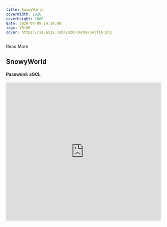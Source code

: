 ```yaml
---
title: SnowyWorld
coverWidth: 1920
coverHeight: 1080
date: 2020-04-09 14:19:08
tags: VR/AR
cover: https://s1.ax1x.com/2020/04/09/G4jf1A.png
---
```


Read More
<!-- more -->

## SnowyWorld
#### Password: aGCL

<iframe style="width:100%;height:450px;box-shadow:0px 0px 10px #eee;" src="https://mofang.qq.com/iframe?modelId=10156&embed=1" frameborder="0" allowvr allowfullscreen mozallowfullscreen webkitallowfullscreen></iframe>